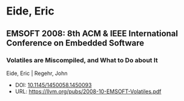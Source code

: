 # Eide, Eric

## EMSOFT 2008: 8th ACM & IEEE International Conference on Embedded Software

### Volatiles are Miscompiled, and What to Do about It
Eide, Eric | Regehr, John
* DOI: [10.1145/1450058.1450093](https://doi.org/10.1145/1450058.1450093)
* URL: <https://llvm.org/pubs/2008-10-EMSOFT-Volatiles.pdf>


